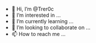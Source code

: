 - 👋 Hi, I’m @Trer0c
- 👀 I’m interested in ...
- 🌱 I’m currently learning ...
- 💞️ I’m looking to collaborate on ...
- 📫 How to reach me ...


